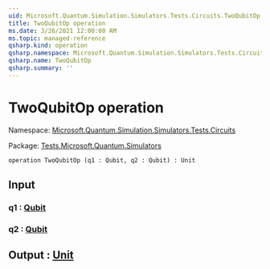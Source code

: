 ```yaml
---
uid: Microsoft.Quantum.Simulation.Simulators.Tests.Circuits.TwoQubitOp
title: TwoQubitOp operation
ms.date: 3/26/2021 12:00:00 AM
ms.topic: managed-reference
qsharp.kind: operation
qsharp.namespace: Microsoft.Quantum.Simulation.Simulators.Tests.Circuits
qsharp.name: TwoQubitOp
qsharp.summary: ''
---
```


# TwoQubitOp operation

Namespace: [Microsoft.Quantum.Simulation.Simulators.Tests.Circuits](xref:Microsoft.Quantum.Simulation.Simulators.Tests.Circuits)

Package: [Tests.Microsoft.Quantum.Simulators](https://nuget.org/packages/Tests.Microsoft.Quantum.Simulators)




```qsharp
operation TwoQubitOp (q1 : Qubit, q2 : Qubit) : Unit
```


## Input

### q1 : [Qubit](xref:microsoft.quantum.lang-ref.qubit)




### q2 : [Qubit](xref:microsoft.quantum.lang-ref.qubit)





## Output : [Unit](xref:microsoft.quantum.lang-ref.unit)

